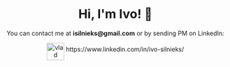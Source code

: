 <h1 align="center"> Hi, I'm Ivo! 👋</h1>

<p align="center">You can contact me at <b>isilnieks@gmail.com</b> or by sending PM on LinkedIn: </p>
<p align="center">
<a href="https://www.linkedin.com/in/ivo-silnieks/" rel="nofollow"><img src="https://camo.githubusercontent.com/c8a9c5b414cd812ad6a97a46c29af67239ddaeae08c41724ff7d945fb4c047e5/68747470733a2f2f6564656e742e6769746875622e696f2f537570657254696e7949636f6e732f696d616765732f7376672f6c696e6b6564696e2e737667" alt="vlad" data-canonical-src="https://cdn.jsdelivr.net/npm/simple-icons@3.0.1/icons/linkedin.svg" style="max-width:100%;" width="40" height="40" align="middle"></a>
https://www.linkedin.com/in/ivo-silnieks/
</p>

